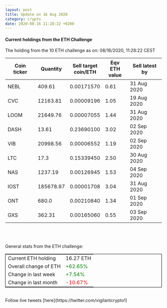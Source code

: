 ```yaml
---
layout: post
title: Update on 16 Aug 2020
category: crypto
date: 2020-08-16 11:28:22 +0200
---
```

<!-- Global site tag (gtag.js) - Google Analytics -->
<script async src="https://www.googletagmanager.com/gtag/js?id=UA-103831149-5"></script>
<script>
  window.dataLayer = window.dataLayer || [];
  function gtag(){dataLayer.push(arguments);}
  gtag('js', new Date());

  gtag('config', 'UA-103831149-5');
</script>


#### Current holdings from the ETH Challenge

The holding from the 10 ETH challenge as on: 08/16/2020, 11:28:22 CEST

|Coin ticker|Quantity|Sell target<br>coin/ETH|Eqv ETH<br>value|Sell latest by|
|-----------|--------|-----------|-----------|--------------|
NEBL|409.61|  0.00171570|0.61|31 Aug 2020|
CVC|12163.81|  0.00009196|1.05|19 Aug 2020|
LOOM|21649.76|  0.00007055|1.44|31 Aug 2020|
DASH|13.61|  0.23690100|3.02|02 Sep 2020|
VIB|20998.56|  0.00006552|1.19|02 Sep 2020|
LTC|17.3|  0.15339450|2.50|30 Aug 2020|
NAS|1237.19|  0.00126945|1.53|04 Sep 2020|
IOST|185678.97|  0.00001708|3.04|31 Aug 2020|
ONT|680.0|  0.00210840|1.34|01 Sep 2020|
GXS|362.31|  0.00165060|0.55|03 Sep 2020|

<br>
<br>
<br>
General stats from the ETH challenge:

<table style="border:1px solid black;margin-left:auto;margin-right:auto;">
	<tbody>
	<tr>
		<td>Current ETH holding</td>
		<td>     16.27 ETH</td>
	</tr>
	<tr>
		<td>Overall change of ETH</td>
		<td><font color="green">+62.65%</font></td>
	</tr>
	<tr>
		<td>Change in last week</td>
		<td><font color="green">+7.54%</font></td>
	</tr>
	<tr>
		<td>Change in last month</td>
		<td><font color="red">-10.67%</font></td>
	</tr>
	</tbody>
</table>

<br>
Follow live tweets [here](https://twitter.com/vigilantcrypto1)
<br>
<br>